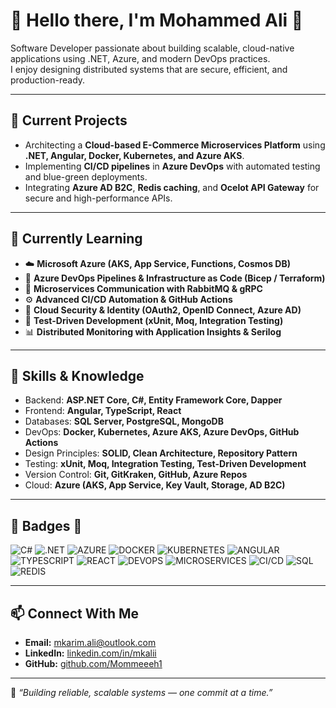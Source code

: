 # 💙 Hello there, I'm Mohammed Ali 💙  

Software Developer passionate about building scalable, cloud-native applications using .NET, Azure, and modern DevOps practices.  
I enjoy designing distributed systems that are secure, efficient, and production-ready.

---

## 🔭 Current Projects  

- Architecting a **Cloud-based E-Commerce Microservices Platform** using  
  **.NET, Angular, Docker, Kubernetes, and Azure AKS**.  
- Implementing **CI/CD pipelines** in **Azure DevOps** with automated testing and blue-green deployments.  
- Integrating **Azure AD B2C**, **Redis caching**, and **Ocelot API Gateway** for secure and high-performance APIs.

---

## 🌱 Currently Learning  

- ☁️ **Microsoft Azure (AKS, App Service, Functions, Cosmos DB)**  
- 🧠 **Azure DevOps Pipelines & Infrastructure as Code (Bicep / Terraform)**  
- 🧩 **Microservices Communication with RabbitMQ & gRPC**  
- ⚙️ **Advanced CI/CD Automation & GitHub Actions**  
- 🔐 **Cloud Security & Identity (OAuth2, OpenID Connect, Azure AD)**  
- 🧪 **Test-Driven Development (xUnit, Moq, Integration Testing)**  
- 📊 **Distributed Monitoring with Application Insights & Serilog**

---

## 🧠 Skills & Knowledge  

- Backend: **ASP.NET Core, C#, Entity Framework Core, Dapper**  
- Frontend: **Angular, TypeScript, React**  
- Databases: **SQL Server, PostgreSQL, MongoDB**  
- DevOps: **Docker, Kubernetes, Azure AKS, Azure DevOps, GitHub Actions**  
- Design Principles: **SOLID, Clean Architecture, Repository Pattern**  
- Testing: **xUnit, Moq, Integration Testing, Test-Driven Development**  
- Version Control: **Git, GitKraken, GitHub, Azure Repos**  
- Cloud: **Azure (AKS, App Service, Key Vault, Storage, AD B2C)**  

---

## 🧩 Badges 💙  

![C#](https://img.shields.io/badge/C%23-239120?style=for-the-badge&logo=c-sharp&logoColor=white)
![.NET](https://img.shields.io/badge/.NET-512BD4?style=for-the-badge&logo=dotnet&logoColor=white)
![AZURE](https://img.shields.io/badge/AZURE-0078D4?style=for-the-badge&logo=microsoftazure&logoColor=white)
![DOCKER](https://img.shields.io/badge/DOCKER-2496ED?style=for-the-badge&logo=docker&logoColor=white)
![KUBERNETES](https://img.shields.io/badge/KUBERNETES-326CE5?style=for-the-badge&logo=kubernetes&logoColor=white)
![ANGULAR](https://img.shields.io/badge/ANGULAR-DD0031?style=for-the-badge&logo=angular&logoColor=white)
![TYPESCRIPT](https://img.shields.io/badge/TYPESCRIPT-3178C6?style=for-the-badge&logo=typescript&logoColor=white)
![REACT](https://img.shields.io/badge/REACT-61DAFB?style=for-the-badge&logo=react&logoColor=black)
![DEVOPS](https://img.shields.io/badge/DEVOPS-0078D7?style=for-the-badge&logo=azuredevops&logoColor=white)
![MICROSERVICES](https://img.shields.io/badge/MICROSERVICES-1E90FF?style=for-the-badge)
![CI/CD](https://img.shields.io/badge/CI%2FCD-2E8BFF?style=for-the-badge)
![SQL](https://img.shields.io/badge/SQL-4479A1?style=for-the-badge&logo=Microsoft-SQL-Server&logoColor=white)
![REDIS](https://img.shields.io/badge/REDIS-DC382D?style=for-the-badge&logo=redis&logoColor=white)

---

## 📫 Connect With Me  

- **Email:** [mkarim.ali@outlook.com](mailto:mkarim.ali@outlook.com)  
- **LinkedIn:** [linkedin.com/in/mkalii](https://linkedin.com/in/mkalii)  
- **GitHub:** [github.com/Mommeeeh1](https://github.com/Mommeeeh1)  

---

💬 *“Building reliable, scalable systems — one commit at a time.”*
